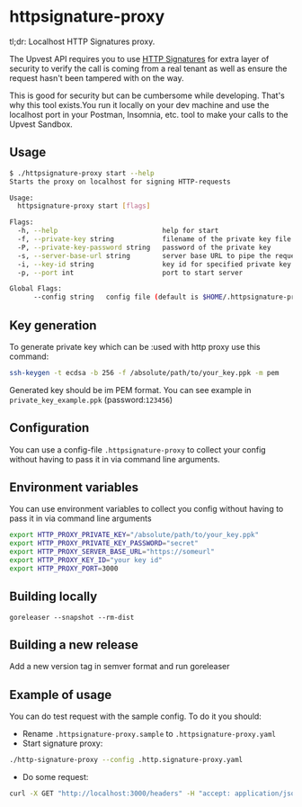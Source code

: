 # httpsignature-proxy

tl;dr: Localhost HTTP Signatures proxy.

The Upvest API requires you to
use [HTTP Signatures](https://tools.ietf.org/id/draft-ietf-httpbis-message-signatures-01.html)
for extra layer of security to verify the call is coming from a real
tenant as well as ensure the request hasn't been
tampered with on the way.

This is good for security but can be cumbersome while developing.
That's why this tool exists.You run it locally on your
dev machine and use the localhost port in your Postman, Insomnia, etc.
tool to make your calls to the Upvest Sandbox.

## Usage

```sh
$ ./httpsignature-proxy start --help
Starts the proxy on localhost for signing HTTP-requests

Usage:
  httpsignature-proxy start [flags]

Flags:
  -h, --help                          help for start
  -f, --private-key string            filename of the private key file
  -P, --private-key-password string   password of the private key
  -s, --server-base-url string        server base URL to pipe the requests to
  -i, --key-id string                 key id for specified private key
  -p, --port int                      port to start server

Global Flags:
      --config string   config file (default is $HOME/.httpsignature-proxy.yaml)

```

## Key generation

To generate private key which can be :used with http proxy use this command:

```sh
ssh-keygen -t ecdsa -b 256 -f /absolute/path/to/your_key.ppk -m pem
```

Generated key should be im PEM format. You can see example in
`private_key_example.ppk` (password:`123456`)

## Configuration

You can use a config-file `.httpsignature-proxy` to collect your config
without having to pass it in via command line arguments.

## Environment variables

You can use environment variables to collect you config without having
to pass it in via command line arguments

```sh
export HTTP_PROXY_PRIVATE_KEY="/absolute/path/to/your_key.ppk"
export HTTP_PROXY_PRIVATE_KEY_PASSWORD="secret"
export HTTP_PROXY_SERVER_BASE_URL="https://someurl"
export HTTP_PROXY_KEY_ID="your key id"
export HTTP_PROXY_PORT=3000
```

## Building locally

`goreleaser --snapshot --rm-dist`

## Building a new release

Add a new version tag in semver format and run goreleaser

## Example of usage

You can do test request with the sample config. To do it you should:

- Rename `.httpsignature-proxy.sample` to `.httpsignature-proxy.yaml`
- Start signature proxy:

```sh
./http-signature-proxy --config .http.signature-proxy.yaml
```

- Do some request:

```sh
curl -X GET "http://localhost:3000/headers" -H "accept: application/json"
```
